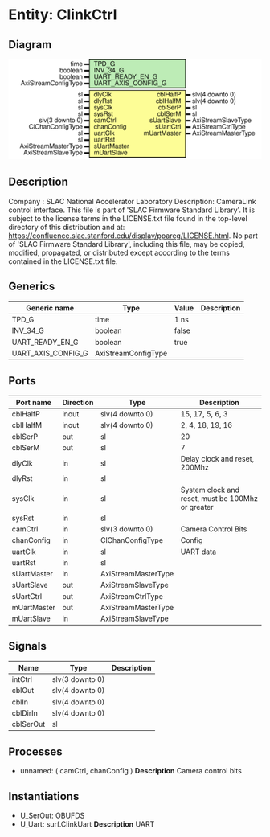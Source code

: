 # Entity: ClinkCtrl

## Diagram

![Diagram](ClinkCtrl.svg "Diagram")
## Description

Company    : SLAC National Accelerator Laboratory
Description:
CameraLink control interface.
This file is part of 'SLAC Firmware Standard Library'.
It is subject to the license terms in the LICENSE.txt file found in the
top-level directory of this distribution and at:
   https://confluence.slac.stanford.edu/display/ppareg/LICENSE.html.
No part of 'SLAC Firmware Standard Library', including this file,
may be copied, modified, propagated, or distributed except according to
the terms contained in the LICENSE.txt file.
## Generics

| Generic name       | Type                | Value | Description |
| ------------------ | ------------------- | ----- | ----------- |
| TPD_G              | time                | 1 ns  |             |
| INV_34_G           | boolean             | false |             |
| UART_READY_EN_G    | boolean             | true  |             |
| UART_AXIS_CONFIG_G | AxiStreamConfigType |       |             |
## Ports

| Port name   | Direction | Type                | Description                                       |
| ----------- | --------- | ------------------- | ------------------------------------------------- |
| cblHalfP    | inout     | slv(4 downto 0)     | 15, 17,  5,  6, 3                                 |
| cblHalfM    | inout     | slv(4 downto 0)     |  2,  4, 18, 19, 16                                |
| cblSerP     | out       | sl                  | 20                                                |
| cblSerM     | out       | sl                  | 7                                                 |
| dlyClk      | in        | sl                  | Delay clock and reset, 200Mhz                     |
| dlyRst      | in        | sl                  |                                                   |
| sysClk      | in        | sl                  | System clock and reset, must be 100Mhz or greater |
| sysRst      | in        | sl                  |                                                   |
| camCtrl     | in        | slv(3 downto 0)     | Camera Control Bits                               |
| chanConfig  | in        | ClChanConfigType    | Config                                            |
| uartClk     | in        | sl                  | UART data                                         |
| uartRst     | in        | sl                  |                                                   |
| sUartMaster | in        | AxiStreamMasterType |                                                   |
| sUartSlave  | out       | AxiStreamSlaveType  |                                                   |
| sUartCtrl   | out       | AxiStreamCtrlType   |                                                   |
| mUartMaster | out       | AxiStreamMasterType |                                                   |
| mUartSlave  | in        | AxiStreamSlaveType  |                                                   |
## Signals

| Name      | Type            | Description |
| --------- | --------------- | ----------- |
| intCtrl   | slv(3 downto 0) |             |
| cblOut    | slv(4 downto 0) |             |
| cblIn     | slv(4 downto 0) |             |
| cblDirIn  | slv(4 downto 0) |             |
| cblSerOut | sl              |             |
## Processes
- unnamed: ( camCtrl, chanConfig )
**Description**
Camera control bits

## Instantiations

- U_SerOut: OBUFDS
- U_Uart: surf.ClinkUart
**Description**
UART

